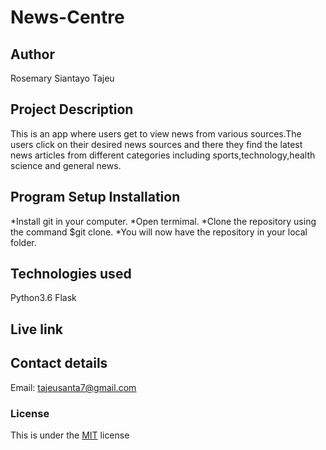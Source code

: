 # News-Centre

## Author
Rosemary Siantayo Tajeu


## Project Description
This is an app where users get to view news from various sources.The users click on their desired news sources and there they find the latest news articles from different categories including  sports,technology,health science and general news.
## Program Setup Installation
*Install git in your computer.
*Open termimal.
*Clone the repository using the command $git clone.
*You will now have the repository in your local folder.
 
## Technologies used
Python3.6
Flask

## Live link

## Contact details
Email: tajeusanta7@gmail.com

### License
This is under the [MIT](LICENSE) license 